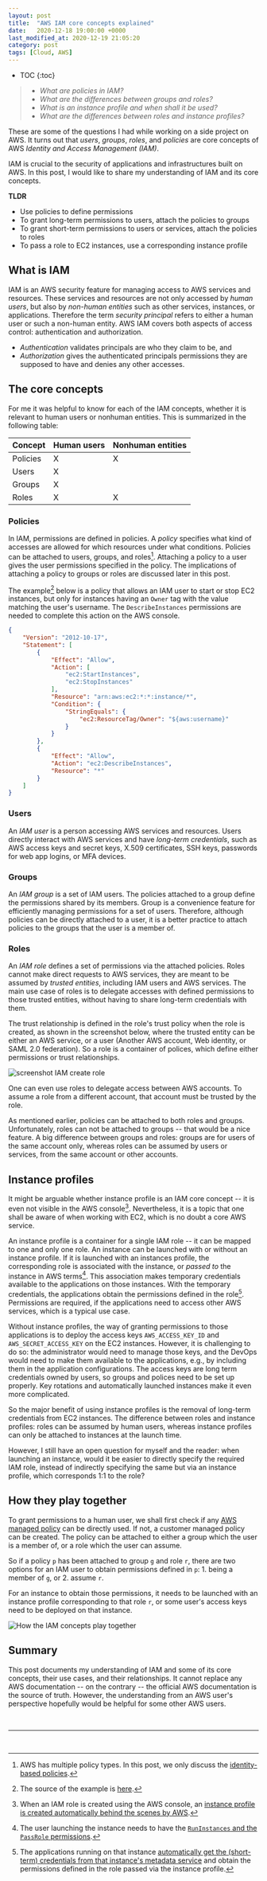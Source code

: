 ```yaml
---
layout: post
title:  "AWS IAM core concepts explained"
date:   2020-12-18 19:00:00 +0000
last_modified_at: 2020-12-19 21:05:20
category: post
tags: [Cloud, AWS]
---
```


* TOC
{:toc}
> - _What are policies in IAM?_
> - _What are the differences between groups and roles?_
> - _What is an instance profile and when shall it be used?_
> - _What are the differences between roles and instance profiles?_

These are some of the questions I had while working on a side project on AWS. It turns out that _users_, _groups_, _roles_, and _policies_ are core concepts of AWS _Identity and Access Management (IAM)_.

IAM is crucial to the security of applications and infrastructures built on AWS. In this post, I would like to share my understanding of IAM and its core concepts.

**TLDR**

- Use policies to define permissions
- To grant long-term permissions to users, attach the policies to groups 
- To grant short-term permissions to users or services, attach the policies to roles 
- To pass a role to EC2 instances, use a corresponding instance profile


## What is IAM

IAM is an AWS security feature for managing access to AWS services and resources. These services and resources are not only accessed by _human users_, but also by _non-human entities_ such as other services, instances, or applications. Therefore the term _security principal_ refers to either a human user or such a non-human entity. AWS IAM covers both aspects of access control: authentication and authorization.

- _Authentication_ validates principals are who they claim to be, and
- _Authorization_ gives the authenticated principals permissions they are supposed to have and denies any other accesses.

## The core concepts

For me it was helpful to know for each of the IAM concepts, whether it is relevant to human users or nonhuman entities. This is summarized in the following table:

| Concept  | Human users | Nonhuman entities |
|----------|------|---------|
| Policies | X    | X       |
| Users    | X    |         |
| Groups   | X    |         |
| Roles    | X    | X       |

### Policies

In IAM, permissions are defined in policies. A _policy_ specifies what kind of accesses are allowed for which resources under what conditions. Policies can be attached to users, groups, and roles[^1]. Attaching a policy to a user gives the user permissions specified in the policy. The implications of attaching a policy to groups or roles are discussed later in this post.

The example[^2] below is a policy that allows an IAM user to start or stop EC2 instances, but only for instances having an `Owner` tag with the value matching the user's username. The `DescribeInstances` permissions are needed to complete this action on the AWS console.

```json
{
    "Version": "2012-10-17",
    "Statement": [
        {
            "Effect": "Allow",
            "Action": [
                "ec2:StartInstances",
                "ec2:StopInstances"
            ],
            "Resource": "arn:aws:ec2:*:*:instance/*",
            "Condition": {
                "StringEquals": {
                    "ec2:ResourceTag/Owner": "${aws:username}"
                }
            }
        },
        {
            "Effect": "Allow",
            "Action": "ec2:DescribeInstances",
            "Resource": "*"
        }
    ]
}
```

### Users

An _IAM user_ is a person accessing AWS services and resources. Users directly interact with AWS services and have _long-term credentials_, such as AWS access keys and secret keys, X.509 certificates, SSH keys, passwords for web app logins, or MFA devices.

### Groups

An _IAM group_ is a set of IAM users. The policies attached to a group define the permissions shared by its members. Group is a convenience feature for efficiently managing permissions for a set of users. Therefore, although policies can be directly attached to a user, it is a better practice to attach policies to the groups that the user is a member of.

### Roles

An _IAM role_ defines a set of permissions via the attached policies. Roles cannot make direct requests to AWS services, they are meant to be assumed by _trusted entities_, including IAM users and AWS services. The main use case of roles is to delegate accesses with defined permissions to those trusted entities, without having to share long-term credentials with them.

The trust relationship is defined in the role's trust policy when the role is created, as shown in the screenshot below, where the trusted entity can be either an AWS service, or a user (Another AWS account, Web identity, or SAML 2.0 federation). So a role is a container of polices, which define either permissions or trust relationships.

<img class="center" src="https://user-images.githubusercontent.com/15970333/102698329-ce354280-423c-11eb-9022-5396d57641a1.png" alt="screenshot IAM create role" />

One can even use roles to delegate access between AWS accounts. To assume a role from a different account, that account must be trusted by the role.

As mentioned earlier, policies can be attached to both roles and groups. Unfortunately, roles can not be attached to groups -- that would be a nice feature. A big difference between groups and roles: groups are for users of the same account only, whereas roles can be assumed by users or services, from the same account or other accounts.

## Instance profiles

It might be arguable whether instance profile is an IAM core concept -- it is even not visible in the AWS console[^4]. Nevertheless, it is a topic that one shall be aware of when working with EC2, which is no doubt a core AWS service.

An instance profile is a container for a single IAM role -- it can be mapped to one and only one role. An instance can be launched with or without an instance profile. If it is launched with an instances profile, the corresponding role is associated with the instance, or _passed to_ the instance in AWS terms[^3]. This association makes temporary credentials available to the applications on those instances. With the temporary credentials, the applications obtain the permissions defined in the role[^5]. Permissions are required, if the applications need to access other AWS services, which is a typical use case.

Without instance profiles, the way of granting permissions to those applications is to deploy the access keys `AWS_ACCESS_KEY_ID` and `AWS_SECRET_ACCESS_KEY` on the EC2 instances. However, it is challenging to do so: the administrator would need to manage those keys, and the DevOps would need to make them available to the applications, e.g., by including them in the application configurations. The access keys are long term credentials owned by users, so groups and polices need to be set up properly. Key rotations and automatically launched instances make it even more complicated.

So the major benefit of using instance profiles is the removal of long-term credentials from EC2 instances. The difference between roles and instance profiles: roles can be assumed by human users, whereas instance profiles can only be attached to instances at the launch time.

However, I still have an open question for myself and the reader: when launching an instance, would it be easier to directly specify the required IAM role, instead of indirectly specifying the same but via an instance profile, which corresponds 1:1 to the role?

## How they play together

To grant permissions to a human user, we shall first check if any [AWS managed policy](https://docs.aws.amazon.com/IAM/latest/UserGuide/access_policies_managed-vs-inline.html#aws-managed-policies) can be directly used. If not, a customer managed policy can be created. The policy can be attached to either a group which the user is a member of, or a role which the user can assume.

So if a policy `p` has been attached to group `g` and role `r`, there are two options for an IAM user to obtain permissions defined in `p`: 1. being a member of `g`, or 2. assume `r`.

For an instance to obtain those permissions, it needs to be launched with an instance profile corresponding to that role `r`, or some user's access keys need to be deployed on that instance.

<img class="center" src="https://user-images.githubusercontent.com/15970333/102716135-279f7f00-42da-11eb-946e-2a0022592493.png" alt="How the IAM concepts play together" />

## Summary

This post documents my understanding of IAM and some of its core concepts, their use cases, and their relationships. It cannot replace any AWS documentation -- on the contrary -- the official AWS documentation is the source of truth. However, the understanding from an AWS user's perspective hopefully would be helpful for some other AWS users.


&nbsp;

---

&nbsp;

[^1]: AWS has multiple policy types. In this post, we only discuss the [identity-based policies](https://docs.aws.amazon.com/IAM/latest/UserGuide/access_policies.html#policies_id-based).

[^2]: The source of the example is [here](https://docs.aws.amazon.com/IAM/latest/UserGuide/reference_policies_examples_ec2_tag-owner.html).

[^3]: The user launching the instance needs to have the [`RunInstances` and the `PassRole` permissions](https://aws.amazon.com/blogs/security/granting-permission-to-launch-ec2-instances-with-iam-roles-passrole-permission/).

[^4]: When an IAM role is created using the AWS console, an [instance profile is created automatically behind the scenes by AWS](https://docs.aws.amazon.com/AWSEC2/latest/UserGuide/iam-roles-for-amazon-ec2.html).

[^5]: The applications running on that instance [automatically get the (short-term) credentials from that instance's metadata service](https://docs.aws.amazon.com/AWSEC2/latest/UserGuide/iam-roles-for-amazon-ec2.html#instance-metadata-security-credentials) and obtain the permissions defined in the role passed via the instance profile.

